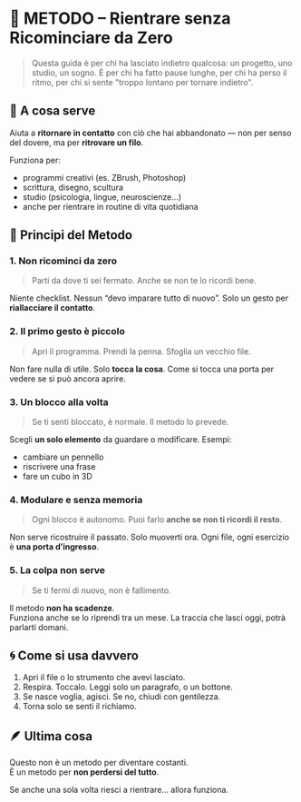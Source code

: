 # 📄 METODO – Rientrare senza Ricominciare da Zero

> Questa guida è per chi ha lasciato indietro qualcosa: un progetto, uno studio, un sogno.
> È per chi ha fatto pause lunghe, per chi ha perso il ritmo, per chi si sente "troppo lontano per tornare indietro".

## 🎯 A cosa serve
Aiuta a **ritornare in contatto** con ciò che hai abbandonato —
non per senso del dovere, ma per **ritrovare un filo**.

Funziona per:
- programmi creativi (es. ZBrush, Photoshop)
- scrittura, disegno, scultura
- studio (psicologia, lingue, neuroscienze...)
- anche per rientrare in routine di vita quotidiana

## 🧭 Principi del Metodo

### 1. Non ricominci da zero
> Parti da dove ti sei fermato. Anche se non te lo ricordi bene.

Niente checklist. Nessun “devo imparare tutto di nuovo”.
Solo un gesto per **riallacciare il contatto**.

### 2. Il primo gesto è piccolo
> Apri il programma. Prendi la penna. Sfoglia un vecchio file.

Non fare nulla di utile. Solo **tocca la cosa**.
Come si tocca una porta per vedere se si può ancora aprire.

### 3. Un blocco alla volta
> Se ti senti bloccato, è normale. Il metodo lo prevede.

Scegli **un solo elemento** da guardare o modificare.
Esempi:
- cambiare un pennello
- riscrivere una frase
- fare un cubo in 3D

### 4. Modulare e senza memoria
> Ogni blocco è autonomo. Puoi farlo **anche se non ti ricordi il resto**.

Non serve ricostruire il passato. Solo muoverti ora.
Ogni file, ogni esercizio è **una porta d’ingresso**.

### 5. La colpa non serve
> Se ti fermi di nuovo, non è fallimento.

Il metodo **non ha scadenze**.  
Funziona anche se lo riprendi tra un mese.
La traccia che lasci oggi, potrà parlarti domani.

## 🌀 Come si usa davvero

1. Apri il file o lo strumento che avevi lasciato.
2. Respira. Toccalo. Leggi solo un paragrafo, o un bottone.
3. Se nasce voglia, agisci. Se no, chiudi con gentilezza.
4. Torna solo se senti il richiamo.

## 🪶 Ultima cosa
Questo non è un metodo per diventare costanti.  
È un metodo per **non perdersi del tutto**.

Se anche una sola volta riesci a rientrare… allora funziona.
